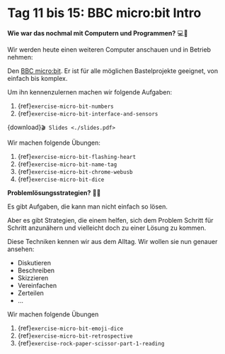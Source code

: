 # Tag 11 bis 15: BBC micro:bit Intro

**Wie war das nochmal mit Computern und Programmen?** 💻🤔

Wir werden heute einen weiteren Computer anschauen und in Betrieb nehmen:

Den [BBC micro:bit](https://microbit.org/). Er ist für alle möglichen Bastelprojekte geeignet, von einfach bis komplex. 

Um ihn kennenzulernen machen wir folgende Aufgaben:

1. {ref}`exercise-micro-bit-numbers`
2. {ref}`exercise-micro-bit-interface-and-sensors`

{download}`🎬 Slides <./slides.pdf>`

Wir machen folgende Übungen:

1. {ref}`exercise-micro-bit-flashing-heart`
1. {ref}`exercise-micro-bit-name-tag`
1. {ref}`exercise-micro-bit-chrome-webusb`
1. {ref}`exercise-micro-bit-dice`

**Problemlösungsstrategien?** 🧩🤔

Es gibt Aufgaben, die kann man nicht einfach so lösen.

Aber es gibt Strategien, die einem helfen, sich dem Problem
Schritt für Schritt anzunähern und vielleicht doch zu einer
Lösung zu kommen.

Diese Techniken kennen wir aus dem Alltag. Wir wollen sie nun
genauer ansehen:

* Diskutieren
* Beschreiben
* Skizzieren
* Vereinfachen
* Zerteilen
* ...

Wir machen folgende Übungen


1. {ref}`exercise-micro-bit-emoji-dice`
1. {ref}`exercise-micro-bit-retrospective`
1. {ref}`exercise-rock-paper-scissor-part-1-reading`

